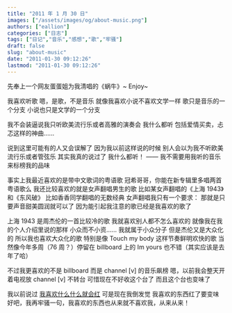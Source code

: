 ```yaml
---
title: "2011 年 1 月 30 日"
images: ["/assets/images/og/about-music.png"]
authors: ["eallion"]
categories: ["日志"]
tags: ["日记","音乐","感想","歌","牢骚"]
draft: false
slug: "about-music"
date: "2011-01-30 09:12:26"
lastmod: "2011-01-30 09:12:26"
---
```


先奉上一个网友蛋蛋姐为我清唱的《蜗牛》~  Enjoy~

我喜欢听歌
嗯，是歌，不是音乐
就像我喜欢小说不喜欢文学一样
歌只是音乐的一个分支
小说也只是文学的一个分支

我不会装逼说我只听欧美流行乐或者高雅的演奏会
我什么都听
包括爱情买卖，忐忑这样的神曲……

说到这里可能有的人又会误解了
因为我以前这样说的时候
别人会以为我不听欧美流行乐或者管弦乐
其实我真的说过了
我什么都听！
—— 我不需要用我听的音乐来标榜我的品味

事实上我最近喜欢的是带中文歌词的粤语歌
冠希哥哥，你能在新专辑里多唱两首粤语歌么
我还比较喜欢的就是女声翻唱男生的歌
比如某女声翻唱的《上海 1943》和《东风破》
比如香香同学翻唱的无数经典
女声翻唱我只有一个要求：
那就是只要声音甜美圆润就可以了
因为能引起我注意的歌已经是我喜欢的歌了

上海 1943 是周杰伦的一首比较冷的歌
我就喜欢别人都不怎么喜欢的
就像我在我的个人介绍里说的那样
小众而不小资……
我就属于小众分子
但是杰伦又是大众化的
所以我也喜欢大众化的歌
特别是像 Touch my body 这样节奏鲜明欢快的歌
当然像今年多周（76 周？）停留在 billboard 上的 Im yours 也不错（其实应该是去年了哈）

不过我更喜欢的不是 billboard
而是 channel [v] 的音乐飙榜
嗯，以前我会整天开着电视放 channel [v] 不转台
可惜现在不好收这个台了
而且这个台也变味了

我以前说过 [我喜欢什么什么就会红](http://eallion.com/to-be-remember)
可是现在我倒发觉
我喜欢的东西红了要变味
好吧，我再牢骚一句，我喜欢的东西也从来就不喜欢我，从来从来！
